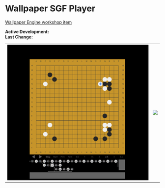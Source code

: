 # Wallpaper SGF Player
[Wallpaper Engine workshop item](https://steamcommunity.com/sharedfiles/filedetails/?id=3160167480)

**Active Development:** <br>
**Last Change:** <br>

| | |
| :---: | :---: |
| ![](/Screenshots/1-Variations.png) | ![](/Screenshots/.png) |
